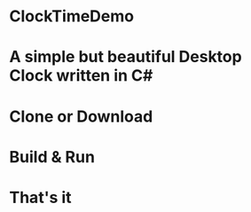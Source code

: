 # ClockTimeDemo
# A simple but beautiful Desktop Clock written in C#
# Clone or Download
# Build & Run
# That's it

